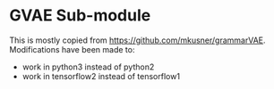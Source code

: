 # GVAE Sub-module

This is mostly copied from https://github.com/mkusner/grammarVAE.
Modifications have been made to:

- work in python3 instead of python2
- work in tensorflow2 instead of tensorflow1